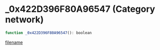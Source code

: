 # _0x422D396F80A96547 (Category network)

```js
function _0x422D396F80A96547(): boolean
```

[filename](_0x422D396F80A96547_m.md ':include')